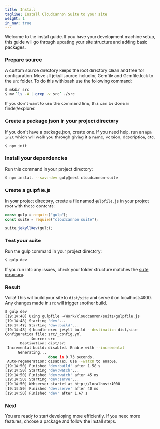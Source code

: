 ```yaml
---
title: Install
tagline: Install CloudCannon Suite to your site
weight: 1
in_nav: true
---
```


Welcome to the install guide. If you have your development machine setup, this guide will go through updating your site structure and adding basic packages.

### Prepare source

A custom source directory keeps the root directory clean and free for configuration. Move all jekyll source including Gemfile and Gemfile.lock to the `src` folder. To do this with bash use the following command:

```sh
$ mkdir src
$ mv `ls -A | grep -v src` ./src
```

If you don't want to use the command line, this can be done in finder/explorer.

### Create a package.json in your project directory
If you don't have a package.json, create one. If you need help, run an `npm init` which will walk you through giving it a name, version, description, etc.

```sh
$ npm init
```

### Install your dependencies

Run this command in your project directory:

```sh
$ npm install --save-dev gulp@next cloudcannon-suite
```

### Create a gulpfile.js

In your project directory, create a file named `gulpfile.js` in your project root with these contents:

```js
const gulp = require("gulp");
const suite = require("cloudcannon-suite");

suite.jekyllDev(gulp);
```

### Test your suite

Run the gulp command in your project directory:

```sh
$ gulp dev
```

If you run into any issues, check your folder structure matches the [suite structure](/structure/).

### Result

Voila! This will build your site to `dist/site` and serve it on localhost:4000. Any changes made in `src` will trigger another build.

```sh
$ gulp dev
[19:14:48] Using gulpfile ~/Work/cloudcannon/suite/gulpfile.js
[19:14:48] Starting 'dev'...
[19:14:48] Starting 'dev:build'...
[19:14:48] $ bundle exec jekyll build --destination dist/site
Configuration file: src/_config.yml
            Source: src
       Destination: dist/src
 Incremental build: disabled. Enable with --incremental
      Generating...
                    done in 0.73 seconds.
 Auto-regeneration: disabled. Use --watch to enable.
[19:14:50] Finished 'dev:build' after 1.58 s
[19:14:50] Starting 'dev:watch'...
[19:14:50] Finished 'dev:watch' after 45 ms
[19:14:50] Starting 'dev:serve'...
[19:14:50] Webserver started at http://localhost:4000
[19:14:50] Finished 'dev:serve' after 40 ms
[19:14:50] Finished 'dev' after 1.67 s
```

### Next

You are ready to start developing more efficiently. If you need more features, choose a package and follow the install steps.